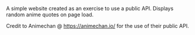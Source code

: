 A simple website created as an exercise to use a public API.
Displays random anime quotes on page load.

Credit to Animechan @ https://animechan.io/ for the use of their public API.
